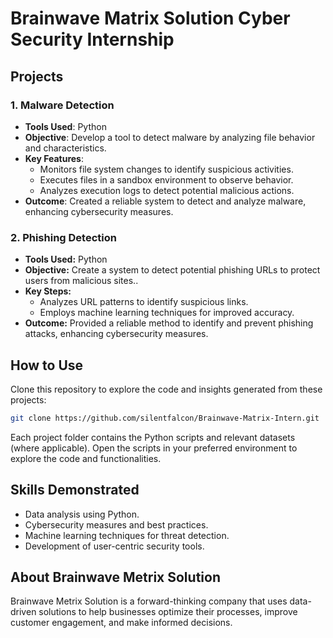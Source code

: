 # Brainwave Matrix Solution Cyber Security Internship


## Projects

### 1. Malware Detection
- **Tools Used**: Python
- **Objective**: Develop a tool to detect malware by analyzing file behavior and characteristics.
- **Key Features**:
  - Monitors file system changes to identify suspicious activities.
  - Executes files in a sandbox environment to observe behavior.
  - Analyzes execution logs to detect potential malicious actions.
- **Outcome**: Created a reliable system to detect and analyze malware, enhancing cybersecurity measures.


### 2. Phishing Detection
- **Tools Used:** Python
- **Objective:** Create a system to detect potential phishing URLs to protect users from malicious sites..
- **Key Steps:**
  - Analyzes URL patterns to identify suspicious links.
  -  Employs machine learning techniques for improved accuracy.
- **Outcome:** Provided a reliable method to identify and prevent phishing attacks, enhancing cybersecurity measures.
## How to Use
Clone this repository to explore the code and insights generated from these projects:

```bash
git clone https://github.com/silentfalcon/Brainwave-Matrix-Intern.git

`````





Each project folder contains the Python scripts and relevant datasets (where applicable). Open the scripts in your preferred environment to explore the code and functionalities.

## Skills Demonstrated

- Data analysis using Python.
- Cybersecurity measures and best practices.
- Machine learning techniques for threat detection.
- Development of user-centric security tools.

  
## About Brainwave Metrix Solution
Brainwave Metrix Solution is a forward-thinking company that uses data-driven solutions to help businesses optimize their processes, improve customer engagement, and make informed decisions.
